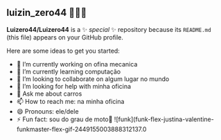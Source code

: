 ## luizin_zero44 🤟🤟🤟



**Luizero44/Luizero44** is a ✨ _special_ ✨ repository because its `README.md` (this file) appears on your GitHub profile.

Here are some ideas to get you started:

- 🔭 I’m currently working on ofina mecanica
- 🌱 I’m currently learning computação
- 👯 I’m looking to collaborate on algum lugar no mundo
- 🤔 I’m looking for help with minha oficina
- 💬 Ask me about carros
- 📫 How to reach me: na minha oficina
- 😄 Pronouns: ele/dele
- ⚡ Fun fact: sou do grau de moto🤟
![funk](funk-flex-justina-valentine-funkmaster-flex-gif-2449155003888312137.0

